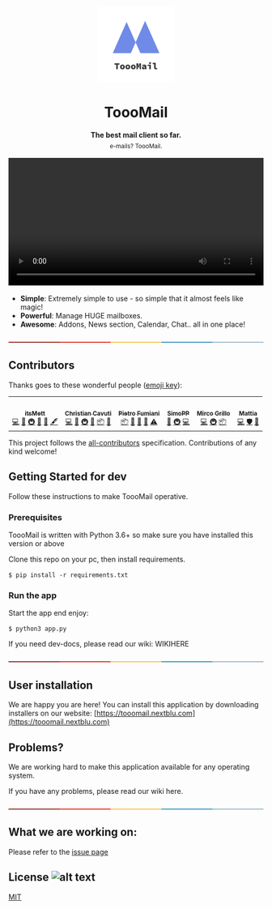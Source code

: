 <p align="center">
  <img src="https://raw.githubusercontent.com/MattiaFailla/ToooMail/master/docs/images/logos/logo_transparent.png" alt="Logo" width="150" height="150" />
</p>
<h1 align="center">ToooMail</h1>
<p align="center">
  <b>The best mail client so far.</b>
  <br>
  <sub>e-mails? ToooMail.<sub>
</p>


<p align="center">

<video width="100%" controls>
  <source src="https://github.com/MattiaFailla/ToooMail/blob/master/docs/tooomail.mp4" type="video/mp4">
  Your browser does not support HTML5 video.
</video>

</p>

* **Simple**: Extremely simple to use - so simple that it almost feels like magic!
* **Powerful**: Manage HUGE mailboxes.
* **Awesome**: Addons, News section, Calendar, Chat.. all in one place!

[![-----------------------------------------------------](https://raw.githubusercontent.com/MattiaFailla/Jelly/master/docs/img/colored.png)](#getting-started)


## Contributors

Thanks goes to these wonderful people ([emoji key](https://allcontributors.org/docs/en/emoji-key)):

<!-- ALL-CONTRIBUTORS-LIST:START - Do not remove or modify this section -->
<!-- prettier-ignore-start -->
<!-- markdownlint-disable -->
<table>
  <tr>
    <td align="center"><a href="https://github.com/MattiaFailla"><img src="https://avatars3.githubusercontent.com/u/11872425?v=4" width="100px;" alt=""/><br /><sub><b>itsMett</b></sub></a><br /><a href="https://github.com/MattiaFailla/ToooMail/commits?author=MattiaFailla" title="Code">💻</a> <a href="#ideas-MattiaFailla" title="Ideas, Planning, & Feedback">🤔</a> <a href="#infra-MattiaFailla" title="Infrastructure (Hosting, Build-Tools, etc)">🚇</a> <a href="#maintenance-MattiaFailla" title="Maintenance">🚧</a> <a href="#design-MattiaFailla" title="Design">🎨</a> <a href="#content-MattiaFailla" title="Content">🖋</a></td>
    <td align="center"><a href="https://github.com/Kavuti"><img src="https://avatars0.githubusercontent.com/u/38943854?v=4" width="100px;" alt=""/><br /><sub><b>Christian Cavuti</b></sub></a><br /><a href="https://github.com/MattiaFailla/ToooMail/commits?author=Kavuti" title="Code">💻</a> <a href="#design-Kavuti" title="Design">🎨</a> <a href="#infra-Kavuti" title="Infrastructure (Hosting, Build-Tools, etc)">🚇</a> <a href="#ideas-Kavuti" title="Ideas, Planning, & Feedback">🤔</a> <a href="#platform-Kavuti" title="Packaging/porting to new platform">📦</a> <a href="#tool-Kavuti" title="Tools">🔧</a></td>
    <td align="center"><a href="https://github.com/basic-ph"><img src="https://avatars2.githubusercontent.com/u/35763852?v=4" width="100px;" alt=""/><br /><sub><b>Pietro Fumiani</b></sub></a><br /><a href="#platform-basic-ph" title="Packaging/porting to new platform">📦</a> <a href="#plugin-basic-ph" title="Plugin/utility libraries">🔌</a> <a href="#question-basic-ph" title="Answering Questions">💬</a> <a href="#tool-basic-ph" title="Tools">🔧</a> <a href="https://github.com/MattiaFailla/ToooMail/commits?author=basic-ph" title="Tests">⚠️</a></td>
    <td align="center"><a href="https://github.com/SimoPP"><img src="https://avatars0.githubusercontent.com/u/36734723?v=4" width="100px;" alt=""/><br /><sub><b>SimoPP</b></sub></a><br /><a href="#ideas-SimoPP" title="Ideas, Planning, & Feedback">🤔</a> <a href="#infra-SimoPP" title="Infrastructure (Hosting, Build-Tools, etc)">🚇</a> <a href="https://github.com/MattiaFailla/ToooMail/commits?author=SimoPP" title="Code">💻</a></td>
    <td align="center"><a href="https://github.com/iflare3g"><img src="https://avatars1.githubusercontent.com/u/15129491?v=4" width="100px;" alt=""/><br /><sub><b>Mirco Grillo</b></sub></a><br /><a href="https://github.com/MattiaFailla/ToooMail/commits?author=iflare3g" title="Code">💻</a> <a href="#infra-iflare3g" title="Infrastructure (Hosting, Build-Tools, etc)">🚇</a> <a href="#platform-iflare3g" title="Packaging/porting to new platform">📦</a></td>
    <td align="center"><a href="https://fiveshots.tech"><img src="https://avatars0.githubusercontent.com/u/23456189?v=4" width="100px;" alt=""/><br /><sub><b>Mattia</b></sub></a><br /><a href="https://github.com/MattiaFailla/ToooMail/commits?author=nocturn9x" title="Code">💻</a> <a href="#security-nocturn9x" title="Security">🛡️</a> <a href="#ideas-nocturn9x" title="Ideas, Planning, & Feedback">🤔</a></td>
  </tr>
</table>

<!-- markdownlint-enable -->
<!-- prettier-ignore-end -->
<!-- ALL-CONTRIBUTORS-LIST:END -->

This project follows the [all-contributors](https://github.com/all-contributors/all-contributors) specification. Contributions of any kind welcome!

## Getting Started for dev
Follow these instructions to make ToooMail operative.

### Prerequisites
ToooMail is written with Python 3.6+ so make sure you have installed this version or above

Clone this repo on your pc, then install requirements.

```
$ pip install -r requirements.txt
```

### Run the app
Start the app end enjoy:

```
$ python3 app.py
```

If you need dev-docs, please read our wiki: WIKIHERE


[![-----------------------------------------------------](https://raw.githubusercontent.com/MattiaFailla/Jelly/master/docs/img/colored.png)](#tests)

## User installation

We are happy you are here! You can install this application 
by downloading installers on our website: [https://tooomail.nextblu.com](https://tooomail.nextblu.com) 

## Problems?
We are working hard to make this application available for any operating system.

If you have any problems, please read our wiki here.

[![-----------------------------------------------------](https://raw.githubusercontent.com/MattiaFailla/Jelly/master/docs/img/colored.png)](#contribute)
## What we are working on:
Please refer to the [issue page](https://github.com/MattiaFailla/ToooMail/issues?q=is%3Aissue+is%3Aopen+label%3Aenhancement)

## License ![alt text](https://img.shields.io/npm/l/express.svg)
[MIT](https://choosealicense.com/licenses/mit/)
